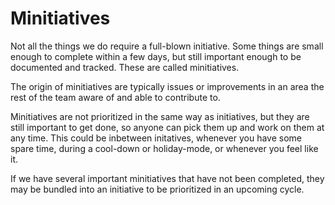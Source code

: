 # Minitiatives

Not all the things we do require a full-blown initiative. Some things are small enough to complete within a few days, but still important enough to be documented and tracked.
These are called minitiatives.

The origin of minitiatives are typically issues or improvements in an area the rest of the team aware of and able to contribute to.

Minitiatives are not prioritized in the same way as initiatives, but they are still important to get done, so anyone can pick them up and work on them at any time.
This could be inbetween initatives, whenever you have some spare time, during a cool-down or holiday-mode, or whenever you feel like it.

If we have several important minitiatives that have not been completed, they may be bundled into an initiative to be prioritized in an upcoming cycle.
